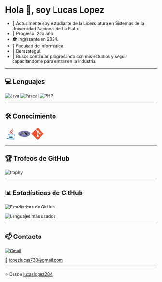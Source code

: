 # Hola 👋, soy Lucas Lopez

- 🔭 Actualmente soy estudiante de la Licenciatura en Sistemas de la Universidad Nacional de La Plata.  
- 🌱 Progreso: 2do año.
- 🎓 Ingresante en 2024.
- 🏫 Facultad de Informática.
- 📍 Berazategui.
- 👯 Busco continuar progresando con mis estudios y seguir capacitandome para entrar en la industria.

---

## 💻 Lenguajes

![Java](https://img.shields.io/badge/Java-ED8B00?style=for-the-badge&logo=openjdk&logoColor=white)
![Pascal](https://img.shields.io/badge/Pascal-3366CC?style=for-the-badge&logoColor=white)
![PHP](https://img.shields.io/badge/PHP-777BB4?style=for-the-badge&logo=php&logoColor=white)

---

## 🛠️ Conocimiento

<img src="https://raw.githubusercontent.com/devicons/devicon/master/icons/java/java-original.svg" width="40" height="40"/> 
<img src="https://raw.githubusercontent.com/devicons/devicon/master/icons/php/php-original.svg" width="40" height="40"/> 
<img src="https://raw.githubusercontent.com/devicons/devicon/master/icons/git/git-original.svg" width="40" height="40"/> 

---

## 🏆 Trofeos de GitHub

![trophy](https://github-profile-trophy.vercel.app/?username=TUUSUARIO&theme=tokyonight&row=1&column=6)

---

## 📊 Estadísticas de GitHub

![Estadísticas de GitHub](https://github-readme-stats.vercel.app/api?username=lucaslopez284&show_icons=true&theme=tokyonight)  

![Lenguajes más usados](https://github-readme-stats.vercel.app/api/top-langs/?username=lucaslopez284&layout=compact&theme=tokyonight)

---

## 📫 Contacto

[![Gmail](https://img.shields.io/badge/Gmail-D14836?style=for-the-badge&logo=gmail&logoColor=white)](mailto:lopezlucas730@gmail.com)  

📧 lopezlucas730@gmail.com  

---

⭐️ Desde [lucaslopez284](https://github.com/lucaslopez284)
